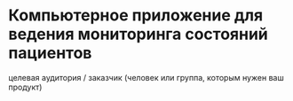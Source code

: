 # Компьютерное приложение для ведения мониторинга состояний пациентов
целевая аудитория / заказчик (человек или группа, которым нужен ваш продукт)
